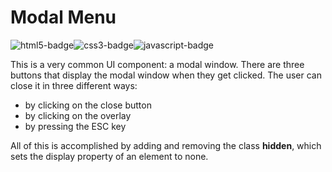 # Modal Menu

<div style="display: flex; flex-direction: row;">
  <img alt="html5-badge" src="https://img.shields.io/badge/HTML5-E34F26?style=for-the-badge&logo=html5&logoColor=white">
  <img alt="css3-badge" src="https://img.shields.io/badge/CSS3-1572B6?style=for-the-badge&logo=css3&logoColor=white">
  <img alt="javascript-badge" src="https://img.shields.io/badge/JavaScript-323330?style=for-the-badge&logo=javascript&logoColor=F7DF1E">
</div>

This is a very common UI component: a modal window. There are three buttons that display the modal window when they get clicked. The user can close it in three different ways:

- by clicking on the close button
- by clicking on the overlay
- by pressing the ESC key

All of this is accomplished by adding and removing the class **hidden**, which sets the display property of an element to none.
